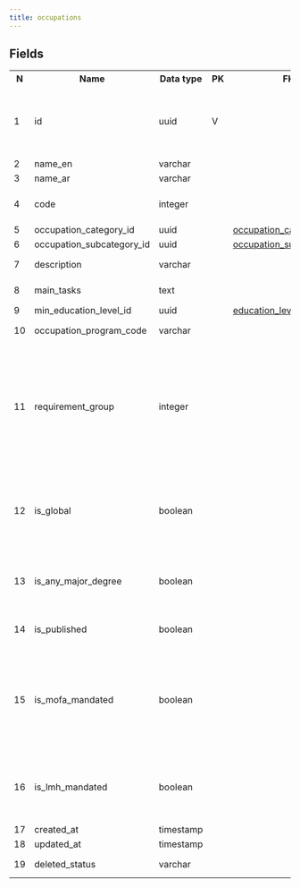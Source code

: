 ```yaml
---
title: occupations 
---
```


## Fields

<table style="width: 100%">
    <colgroup>
       <col span="1" style="width: 3%;"/>
       <col span="1" style="width: 12%;"/>
       <col span="1" style="width: 10%;"/>
       <col span="1" style="width: 3%;"/>
       <col span="1" style="width: 12%;"/>
       <col span="1" style="width: 60%;"/>
    </colgroup>
  <tr>
    <th>N</th>
    <th>Name</th>
    <th>Data type</th>
    <th>PK</th>
    <th>FK</th>
    <th>Description</th>
  </tr>
<tr><td>1</td><td>id</td><td>uuid</td><td>V</td><td></td><td>Auto-generated or manually assigned during migration</td></tr>
<tr><td>2</td><td>name_en</td><td>varchar</td><td></td><td></td><td>English name</td></tr>
<tr><td>3</td><td>name_ar</td><td>varchar</td><td></td><td></td><td>Arabic name</td></tr>
<tr><td>4</td><td>code</td><td>integer</td><td></td><td></td><td>Numeric code used for sorting</td></tr>
<tr><td>5</td><td>occupation_category_id</td><td>uuid</td><td></td><td><a href="occupation_categories-uni.md">occupation_categories</a></td><td></td></tr>
<tr><td>6</td><td>occupation_subcategory_id</td><td>uuid</td><td></td><td><a href="occupation_subcategories-uni.md">occupation_subcategories</a></td><td></td></tr>
<tr><td>7</td><td>description</td><td>varchar</td><td></td><td></td><td>Long description</td></tr>
<tr><td>8</td><td>main_tasks</td><td>text</td><td></td><td></td><td>Even longer description</td></tr>
<tr><td>9</td><td>min_education_level_id</td><td>uuid</td><td></td><td><a href="education_levels-uni.md">education_levels</a></td><td></td></tr>
<tr><td>10</td><td>occupation_program_code</td><td>varchar</td><td></td><td></td><td>One of: qvp, svp</td></tr>
<tr><td>11</td><td>requirement_group</td><td>integer</td><td></td><td></td><td>0 - unassigned, 1 or 2. There are 2 requirement groups for QVP that define logic of calculation of eligibility score.</td></tr>
<tr><td>12</td><td>is_global</td><td>boolean</td><td></td><td></td><td>If true, the occupation must be verified for all nationalities (citizenships)</td></tr>
<tr><td>13</td><td>is_any_major_degree</td><td>boolean</td><td></td><td></td><td>true if any major degree can confirm this qualification</td></tr>
<tr><td>14</td><td>is_published</td><td>boolean</td><td></td><td></td><td>occupation is available in webapp</td></tr>
<tr><td>15</td><td>is_mofa_mandated</td><td>boolean</td><td></td><td></td><td>Qualification verification for this occupation is mandated by MOFA (Ministry of Foreign Affairs).</td></tr>
<tr><td>16</td><td>is_lmh_mandated</td><td>boolean</td><td></td><td></td><td>Skill verification for this occupation is mandated by LMH.</td></tr>
<tr><td>17</td><td>created_at</td><td>timestamp</td><td></td><td></td><td></td></tr>
<tr><td>18</td><td>updated_at</td><td>timestamp</td><td></td><td></td><td></td></tr>
<tr><td>19</td><td>deleted_status</td><td>varchar</td><td></td><td></td><td>ACTIVE, DELETED</td></tr>

</table>